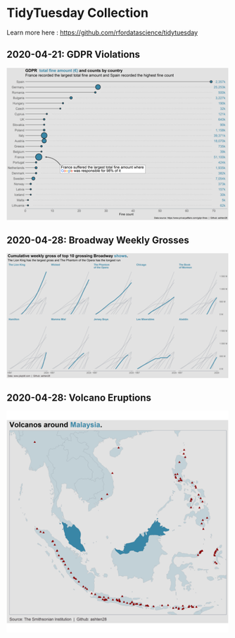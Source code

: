# TidyTuesday Collection

Learn more here : https://github.com/rfordatascience/tidytuesday

## 2020-04-21: GDPR Violations

![Alt text](2020-04-21/gdpr_plot.png?raw=true "gdbr") 

## 2020-04-28: Broadway Weekly Grosses

![Alt text](2020-04-28/broadway_plot.png?raw=true "broadway") 

## 2020-04-28: Volcano Eruptions

![Alt text](2020-05-12/volcano_plot.png?raw=true "volcano") 
